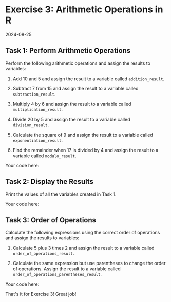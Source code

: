 # Exercise 3: Arithmetic Operations in R
2024-08-25


## Task 1: Perform Arithmetic Operations

Perform the following arithmetic operations and assign the results to
variables:

1. Add 10 and 5 and assign the result to a variable called `addition_result`.

2. Subtract 7 from 15 and assign the result to a variable called
   `subtraction_result`.

3. Multiply 4 by 6 and assign the result to a variable called
   `multiplication_result`.

4. Divide 20 by 5 and assign the result to a variable called
   `division_result`.

5. Calculate the square of 9 and assign the result to a variable called
   `exponentiation_result`.

6. Find the remainder when 17 is divided by 4 and assign the result to a
   variable called `modulo_result`.

Your code here:
## Task 2: Display the Results

Print the values of all the variables created in Task 1.

Your code here:
## Task 3: Order of Operations

Calculate the following expressions using the correct order of operations and
assign the results to variables:

1. Calculate 5 plus 3 times 2 and assign the result to a variable called
   `order_of_operations_result`.

2. Calculate the same expression but use parentheses to change the order of
   operations. Assign the result to a variable called
   `order_of_operations_parentheses_result`.

Your code here:

That's it for Exercise 3! Great job!
